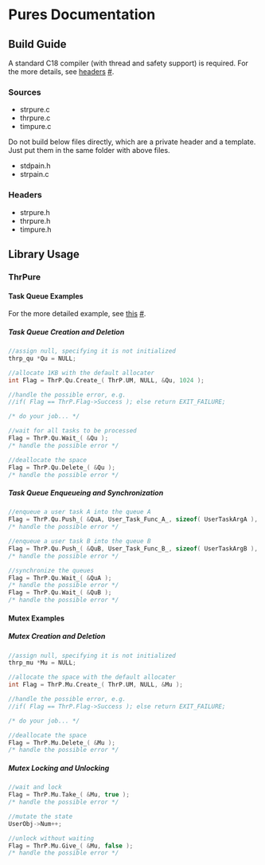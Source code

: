 ﻿# Pures Documentation

## Build Guide

A standard C18 compiler (with thread and safety support) is required. For the more details, see [headers](./Headers) [#](http://github.com/dlOuOlb/Pures/tree/master/Headers).

### Sources

- strpure.c
- thrpure.c
- timpure.c

Do not build below files directly, which are a private header and a template. Just put them in the same folder with above files.

- stdpain.h
- strpain.c

### Headers

- strpure.h
- thrpure.h
- timpure.h

## Library Usage

### ThrPure

#### Task Queue Examples

For the more detailed example, see [this](./Mains/threading.c) [#](http://github.com/dlOuOlb/Pures/blob/master/Mains/threading.c).

##### Task Queue Creation and Deletion

```c
//assign null, specifying it is not initialized
thrp_qu *Qu = NULL;

//allocate 1KB with the default allocater
int Flag = ThrP.Qu.Create_( ThrP.UM, NULL, &Qu, 1024 );

//handle the possible error, e.g.
//if( Flag == ThrP.Flag->Success ); else return EXIT_FAILURE;

/* do your job... */

//wait for all tasks to be processed
Flag = ThrP.Qu.Wait_( &Qu );
/* handle the possible error */

//deallocate the space
Flag = ThrP.Qu.Delete_( &Qu );
/* handle the possible error */
```

##### Task Queue Enqueueing and Synchronization

```c
//enqueue a user task A into the queue A
Flag = ThrP.Qu.Push_( &QuA, User_Task_Func_A_, sizeof( UserTaskArgA ), &UserTaskArgA );
/* handle the possible error */

//enqueue a user task B into the queue B
Flag = ThrP.Qu.Push_( &QuB, User_Task_Func_B_, sizeof( UserTaskArgB ), &UserTaskArgB );
/* handle the possible error */

//synchronize the queues
Flag = ThrP.Qu.Wait_( &QuA );
/* handle the possible error */
Flag = ThrP.Qu.Wait_( &QuB );
/* handle the possible error */
```

#### Mutex Examples

##### Mutex Creation and Deletion

```c
//assign null, specifying it is not initialized
thrp_mu *Mu = NULL;

//allocate the space with the default allocater
int Flag = ThrP.Mu.Create_( ThrP.UM, NULL, &Mu );

//handle the possible error, e.g.
//if( Flag == ThrP.Flag->Success ); else return EXIT_FAILURE;

/* do your job... */

//deallocate the space
Flag = ThrP.Mu.Delete_( &Mu );
/* handle the possible error */
```

##### Mutex Locking and Unlocking

```c
//wait and lock
Flag = ThrP.Mu.Take_( &Mu, true );
/* handle the possible error */

//mutate the state
UserObj->Num++;

//unlock without waiting
Flag = ThrP.Mu.Give_( &Mu, false );
/* handle the possible error */
```
